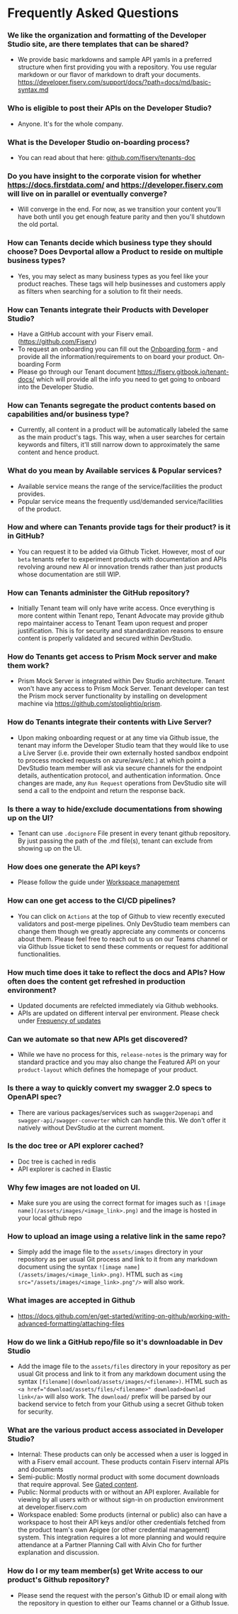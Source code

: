# Frequently Asked Questions

### We like the organization and formatting of the Developer Studio site, are there templates that can be shared?
  * We provide basic markdowns and sample API yamls in a preferred structure when first providing you with a repository. You use regular markdown or our flavor of markdown to draft your documents. https://developer.fiserv.com/support/docs/?path=docs/md/basic-syntax.md

### Who is eligible to post their APIs on the Developer Studio?
  * Anyone. It's for the whole company.

### What is the Developer Studio on-boarding process?
  * You can read about that here: [github.com/fiserv/tenants-doc](https://fiserv.gitbook.io/tenant-docs/)

### Do you have insight to the corporate vision for whether https://docs.firstdata.com/ and https://developer.fiserv.com will live on in parallel or eventually converge?
  * Will converge in the end. For now, as we transition your content you'll have both until you get enough feature parity and then you'll shutdown the old portal.

### How can Tenants decide which business type they should choose? Does Devportal allow a Product to reside on multiple business types?
  * Yes, you may select as many business types as you feel like your product reaches. These tags will help businesses and customers apply as filters when searching for a solution to fit their needs.

### How can Tenants integrate their Products with Developer Studio?
  * Have a GitHub account with your Fiserv email. (https://github.com/Fiserv)
  * To request an onboarding you can fill out the [Onboarding form](https://github.com/Fiserv/Support/issues/new?assignees=russnicoletti%2Cminh-pham1&labels=Onboard+New+Tenant&projects=&template=onboard_new_tenant.yml&title=Onboard+a+new+tenant) - and provide all the information/requirements  to on board your product. On-boarding Form
  * Please go through our Tenant document https://fiserv.gitbook.io/tenant-docs/ which will provide all the info you need to get going to onboard into the Developer Studio. 

### How can Tenants segregate the product contents based on capabilities and/or business type?
  * Currently, all content in a product will be automatically labeled the same as the main product's tags. This way, when a user searches for certain keywords and filters, it'll still narrow down to approximately the same content and hence product.

### What do you mean by Available services & Popular services?
  * Available service means the range of the service/facilities the product provides.
  * Popular service means the frequently usd/demanded service/facilities of the product.

### How and where can Tenants provide tags for their product? is it in GitHub?
  * You can request it to be added via Github Ticket. However, most of our `beta` tenants refer to experiment products with documentation and APIs revolving around new AI or innovation trends rather than just products whose documentation are still WIP.

### How can Tenants administer the GitHub repository?
  * Initially Tenant team will only have write access. Once everything is more content within Tenant repo, Tenant Advocate may provide github repo maintainer access to Tenant Team upon request and proper justification. This is for security and standardization reasons to ensure content is properly validated and secured within DevStudio.

### How do Tenants get access to Prism Mock server and make them work?
  * Prism Mock Server is integrated within Dev Studio architecture. Tenant won't have any access to Prism Mock Server. Tenant developer can test the Prism mock server functionality by installing on development machine via https://github.com/stoplightio/prism.

### How do Tenants integrate their contents with Live Server?
  * Upon making onboarding request or at any time via Github issue, the tenant may inform the Developer Studio team that they would like to use a Live Server (i.e. provide their own externally hosted sandbox endpoint to process mocked requests on azure/aws/etc.) at which point a DevStudio team member will ask via secure channels for the endpoint details, authentication protocol, and authentication information. Once changes are made, any `Run Request` operations from DevStudio site will send a call to the endpoint and return the response back.
  
### Is there a way to hide/exclude documentations from showing up on the UI?
  * Tenant can use `.docignore` File present in every tenant github repository. By just passing the path of the .md file(s), tenant can exclude from showing up on the UI. 

### How does one generate the API keys?
  * Please follow the guide under [Workspace management](enable-workspaces.md#manage-workspace)

### How can one get access to the CI/CD pipelines?
  * You can click on `Actions` at the top of Github to view recently executed validators and post-merge pipelines. Only DevStudio team members can change them though we greatly appreciate any comments or concerns about them. Please feel free to reach out to us on our Teams channel or via Github Issue ticket to send these comments or request for additional functionalities.

### How much time does it take to reflect the docs and APIs? How often does the content get refreshed in production environment?
  * Updated documents are refelcted immediately via Github webhooks.
  * APIs are updated on different interval per environment. Please check under [Frequency of updates](search.md#frequency-of-updates)

### Can we automate so that new APIs get discovered?
  * While we have no process for this, `release-notes` is the primary way for standard practice and you may also change the Featured API on your `product-layout` which defines the homepage of your product.

### Is there a way to quickly convert my swagger 2.0 specs to OpenAPI spec?
  * There are various packages/services such as `swagger2openapi` and `swagger-api/swagger-converter` which can handle this. We don't offer it natively without DevStudio at the current moment.

### Is the doc tree or API explorer cached?
  * Doc tree is cached in redis
  * API explorer is cached in Elastic

### Why few images are not loaded on UI.
  * Make sure you are using the correct format for images such as `![image name](/assets/images/<image_link>.png)` and the image is hosted in your local github repo

### How to upload an image using a relative link in the same repo?
  * Simply add the image file to the `assets/images` directory in your repository as per usual Git process and link to it from any markdown document using the syntax `![image name](/assets/images/<image_link>.png)`. HTML such as `<img src="/assets/images/<image_link>.png"/>` will also work.

### What images are accepted in Github
  * https://docs.github.com/en/get-started/writing-on-github/working-with-advanced-formatting/attaching-files
 
### How do we link a GitHub repo/file so it's downloadable in Dev Studio
  * Add the image file to the `assets/files` directory in your repository as per usual Git process and link to it from any markdown document using the syntax `[filename](download/assets/images/<filename>)`. HTML such as `<a href="download/assets/files/<filename>" download>downlad link</a>` will also work. The `download/` prefix will be parsed by our backend service to fetch from your Github using a secret Github token for security.

### What are the various product access associated in Developer Studio?
  * Internal: These products can only be accessed when a user is logged in with a Fiserv email account. These products contain Fiserv internal APIs and documents
  * Semi-public: Mostly normal product with some document downloads that require approval. See [Gated content](how-to-use-gated-content.md).
  * Public: Normal products with or without an API explorer. Available for viewing by all users with or without sign-in on production environment at developer.fiserv.com
  * Workspace enabled: Some products (internal or public) also can have a workspace to host their API keys and/or other credentials fetched from the product team's own Apigee (or other credential management) system. This integration requires a lot more planning and would require attendance at a Partner Planning Call with Alvin Cho for further explanation and discussion.

### How do I or my team member(s) get Write access to our product's Github repository?
  * Please send the request with the person's Github ID or email along with the repository in question to either our Teams channel or a Github Issue.

